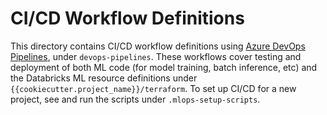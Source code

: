 # CI/CD Workflow Definitions
This directory contains CI/CD workflow definitions using [Azure DevOps Pipelines](https://azure.microsoft.com/en-gb/products/devops/pipelines/),
under ``devops-pipelines``. These workflows cover testing and deployment of both ML code (for model training, batch inference, etc) and the 
Databricks ML resource definitions under ``{{cookiecutter.project_name}}/terraform``. To set up CI/CD for a new project,
see and run the scripts under `.mlops-setup-scripts`.
